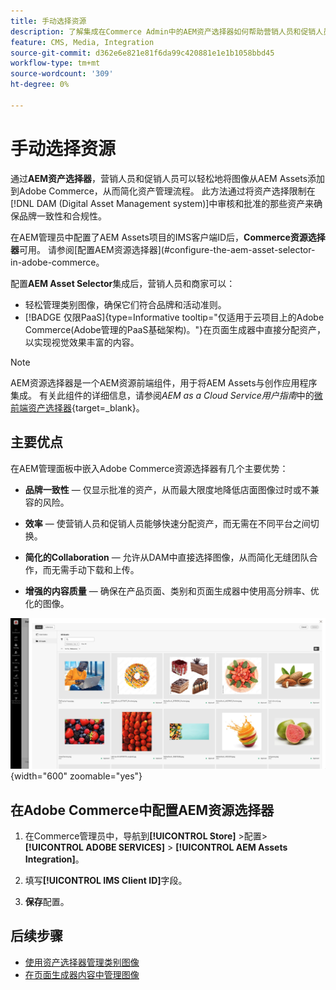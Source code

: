 ```yaml
---
title: 手动选择资源
description: 了解集成在Commerce Admin中的AEM资产选择器如何帮助营销人员和促销人员轻松地将图像从AEM Assets添加到Adobe Commerce，从而简化资产管理。
feature: CMS, Media, Integration
source-git-commit: d362e6e821e81f6da99c420881e1e1b1058bbd45
workflow-type: tm+mt
source-wordcount: '309'
ht-degree: 0%

---
```


# 手动选择资源

通过&#x200B;**AEM资产选择器**，营销人员和促销人员可以轻松地将图像从AEM Assets添加到Adobe Commerce，从而简化资产管理流程。 此方法通过将资产选择限制在[!DNL DAM (Digital Asset Management system)]中审核和批准的那些资产来确保品牌一致性和合规性。

在AEM管理员中配置了AEM Assets项目的IMS客户端ID后，**Commerce资源选择器**&#x200B;可用。 请参阅[配置AEM资源选择器]&#x200B;(#configure-the-aem-asset-selector-in-adobe-commerce。

配置&#x200B;**AEM Asset Selector**&#x200B;集成后，营销人员和商家可以：

* 轻松管理类别图像，确保它们符合品牌和活动准则。
* [!BADGE 仅限PaaS]{type=Informative tooltip="仅适用于云项目上的Adobe Commerce(Adobe管理的PaaS基础架构)。"}在页面生成器中直接分配资产，以实现视觉效果丰富的内容。

>[!NOTE]
>
> AEM资源选择器是一个AEM资源前端组件，用于将AEM Assets与创作应用程序集成。 有关此组件的详细信息，请参阅&#x200B;*AEM as a Cloud Service用户指南*&#x200B;中的[微前端资产选择器](https://experienceleague.adobe.com/en/docs/experience-manager-cloud-service/content/assets/manage/asset-selector/overview-asset-selector){target=_blank}。

## 主要优点

在AEM管理面板中嵌入Adobe Commerce资源选择器有几个主要优势：

* **品牌一致性** — 仅显示批准的资产，从而最大限度地降低店面图像过时或不兼容的风险。

* **效率** — 使营销人员和促销人员能够快速分配资产，而无需在不同平台之间切换。

* **简化的Collaboration** — 允许从DAM中直接选择图像，从而简化无缝团队合作，而无需手动下载和上传。

* **增强的内容质量** — 确保在产品页面、类别和页面生成器中使用高分辨率、优化的图像。

![资产选择器](../assets/asset-selector.png){width="600" zoomable="yes"}

## 在Adobe Commerce中配置AEM资源选择器

1. 在Commerce管理员中，导航到&#x200B;**[!UICONTROL Store]** >配置> **[!UICONTROL ADOBE SERVICES]** > **[!UICONTROL AEM Assets Integration]**。

1. 填写&#x200B;**[!UICONTROL IMS Client ID]**&#x200B;字段。

1. **保存**&#x200B;配置。

## 后续步骤

* [使用资产选择器管理类别图像](../manage-assets.md#category-images)
* [在页面生成器内容中管理图像](../manage-assets.md#using-aem-asset-selector-in-page-builder)
